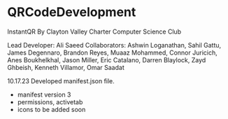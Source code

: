 # QRCodeDevelopment
InstantQR
By Clayton Valley Charter Computer Science Club 

Lead Developer:
Ali Saeed
Collaborators:
Ashwin Loganathan, Sahil Gattu, James Degennaro, Brandon Reyes, Muaaz Mohammed, Connor Juricich, Anes Boukhelkhal, Jason Miller, Eric Catalano, Darren Blaylock, Zayd Ghbeish, Kenneth Villamor, Omar Saadat

10.17.23
Developed manifest.json file.
- manifest version 3
- permissions, activetab
- icons to be added soon

